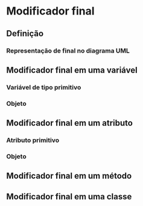 
# Modificador final

## Definição

### Representação de final no diagrama UML

## Modificador final em uma variável

### Variável de tipo primitivo

### Objeto

## Modificador final em um atributo

### Atributo primitivo

### Objeto

## Modificador final em um método

## Modificador final em uma classe
